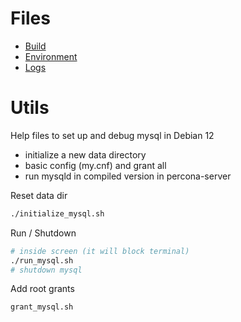 # Files

- [Build](./build.md)
- [Environment](./environment.md)
- [Logs](./logs.md)

# Utils

Help files to set up and debug mysql in Debian 12

- initialize a new data directory
- basic config (my.cnf) and grant all
- run mysqld in compiled version in percona-server

Reset data dir

```bash
./initialize_mysql.sh
```
Run / Shutdown

```bash
# inside screen (it will block terminal)
./run_mysql.sh
# shutdown mysql
```
Add root grants 

```bash
grant_mysql.sh
```